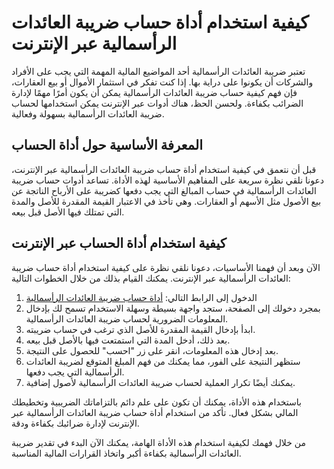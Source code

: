 كيفية استخدام أداة حساب ضريبة العائدات الرأسمالية عبر الإنترنت
==============================================================

تعتبر ضريبة العائدات الرأسمالية أحد المواضيع المالية المهمة التي يجب على الأفراد والشركات أن يكونوا على دراية بها. إذا كنت تفكر في استثمار الأموال أو بيع العقارات، فإن فهم كيفية حساب ضريبة العائدات الرأسمالية يمكن أن يكون أمرًا مهمًا لإدارة الضرائب بكفاءة. ولحسن الحظ، هناك أدوات عبر الإنترنت يمكن استخدامها لحساب ضريبة العائدات الرأسمالية بسهولة وفعالية.

المعرفة الأساسية حول أداة الحساب
--------------------------------

قبل أن نتعمق في كيفية استخدام أداة حساب ضريبة العائدات الرأسمالية عبر الإنترنت، دعونا نلقي نظرة سريعة على المفاهيم الأساسية لهذه الأداة. تساعد أدوات حساب ضريبة العائدات الرأسمالية في حساب المبالغ التي يجب دفعها كضريبة على الأرباح الناتجة عن بيع الأصول مثل الأسهم أو العقارات. وهي تأخذ في الاعتبار القيمة المقدرة للأصل والمدة التي تمتلك فيها الأصل قبل بيعه.

كيفية استخدام أداة الحساب عبر الإنترنت
--------------------------------------

الآن وبعد أن فهمنا الأساسيات، دعونا نلقي نظرة على كيفية استخدام أداة حساب ضريبة العائدات الرأسمالية عبر الإنترنت. يمكنك القيام بذلك من خلال الخطوات التالية:

1. الدخول إلى الرابط التالي: [أداة حساب ضريبة العائدات الرأسمالية](https://www.onlinecalculatorsfree.com/ar/financial/capital-gains-tax-calculator.html)
2. بمجرد دخولك إلى الصفحة، ستجد واجهة بسيطة وسهلة الاستخدام تسمح لك بإدخال المعلومات الضرورية لحساب ضريبة العائدات الرأسمالية.
3. ابدأ بإدخال القيمة المقدرة للأصل الذي ترغب في حساب ضريبته.
4. بعد ذلك، أدخل المدة التي استمتعت فيها بالأصل قبل بيعه.
5. بعد إدخال هذه المعلومات، انقر على زر "احسب" للحصول على النتيجة.
6. ستظهر النتيجة على الفور، مما يمكنك من فهم المبلغ المتوقع لضريبة العائدات الرأسمالية التي يجب دفعها.
7. يمكنك أيضًا تكرار العملية لحساب ضريبة العائدات الرأسمالية لأصول إضافية.

باستخدام هذه الأداة، يمكنك أن تكون على علم دائم بالتزاماتك الضريبية وتخطيطك المالي بشكل فعال. تأكد من استخدام أداة حساب ضريبة العائدات الرأسمالية عبر الإنترنت لإدارة ضرائبك بكفاءة ودقة.

من خلال فهمك لكيفية استخدام هذه الأداة الهامة، يمكنك الآن البدء في تقدير ضريبة العائدات الرأسمالية بكفاءة أكبر واتخاذ القرارات المالية المناسبة.